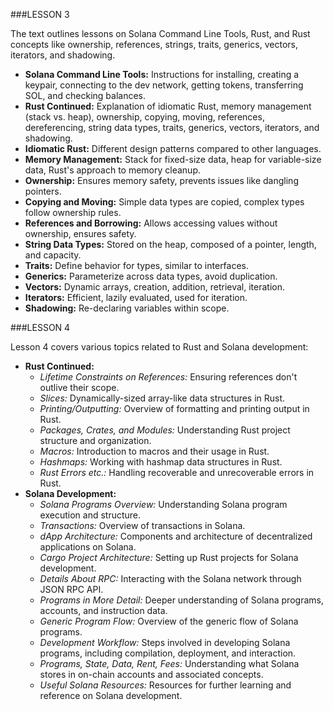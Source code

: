 ###LESSON 3 

The text outlines lessons on Solana Command Line Tools, Rust, and Rust concepts like ownership, references, strings, traits, generics, vectors, iterators, and shadowing. 
- **Solana Command Line Tools:** 
Instructions for installing, creating a keypair, connecting to the dev network, getting tokens, transferring SOL, and checking balances.
- **Rust Continued:** Explanation of idiomatic Rust, memory management (stack vs. heap), ownership, copying, moving, references, dereferencing, string data types, traits, generics, vectors, iterators, and shadowing.
- **Idiomatic Rust:** Different design patterns compared to other languages.
- **Memory Management:** Stack for fixed-size data, heap for variable-size data, Rust's approach to memory cleanup.
- **Ownership:** Ensures memory safety, prevents issues like dangling pointers.
- **Copying and Moving:** Simple data types are copied, complex types follow ownership rules.
- **References and Borrowing:** Allows accessing values without ownership, ensures safety.
- **String Data Types:** Stored on the heap, composed of a pointer, length, and capacity.
- **Traits:** Define behavior for types, similar to interfaces.
- **Generics:** Parameterize across data types, avoid duplication.
- **Vectors:** Dynamic arrays, creation, addition, retrieval, iteration.
- **Iterators:** Efficient, lazily evaluated, used for iteration.
- **Shadowing:** Re-declaring variables within scope.


###LESSON 4 

Lesson 4 covers various topics related to Rust and Solana development:
- **Rust Continued:**
  - *Lifetime Constraints on References:* Ensuring references don't outlive their scope.
  - *Slices:* Dynamically-sized array-like data structures in Rust.
  - *Printing/Outputting:* Overview of formatting and printing output in Rust.
  - *Packages, Crates, and Modules:* Understanding Rust project structure and organization.
  - *Macros:* Introduction to macros and their usage in Rust.
  - *Hashmaps:* Working with hashmap data structures in Rust.
  - *Rust Errors etc.:* Handling recoverable and unrecoverable errors in Rust.
- **Solana Development:**
  - *Solana Programs Overview:* Understanding Solana program execution and structure.
  - *Transactions:* Overview of transactions in Solana.
  - *dApp Architecture:* Components and architecture of decentralized applications on Solana.
  - *Cargo Project Architecture:* Setting up Rust projects for Solana development.
  - *Details About RPC:* Interacting with the Solana network through JSON RPC API.
  - *Programs in More Detail:* Deeper understanding of Solana programs, accounts, and instruction data.
  - *Generic Program Flow:* Overview of the generic flow of Solana programs.
  - *Development Workflow:* Steps involved in developing Solana programs, including compilation, deployment, and interaction.
  - *Programs, State, Data, Rent, Fees:* Understanding what Solana stores in on-chain accounts and associated concepts.
  - *Useful Solana Resources:* Resources for further learning and reference on Solana development.